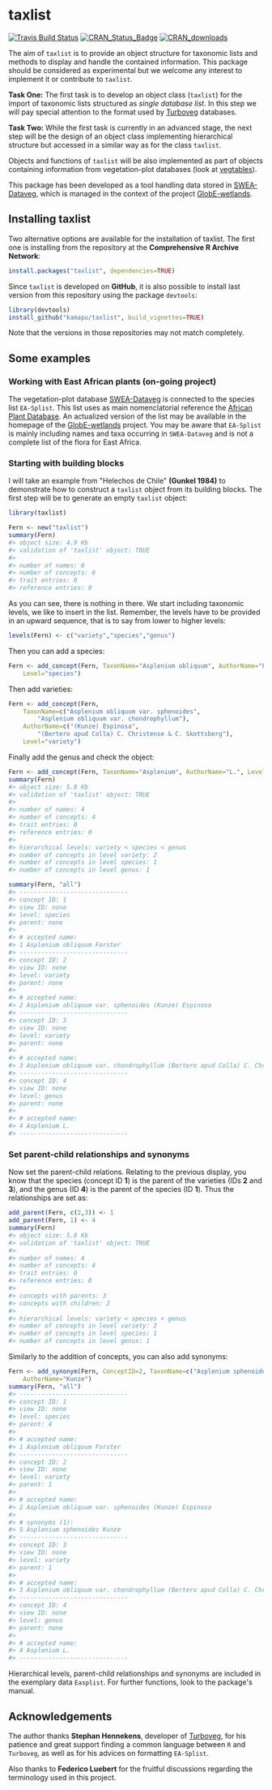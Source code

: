 
<!-- README.md is generated from README.Rmd. Please edit that file -->
taxlist
=======

<!-- Budges -->
[![Travis Build Status](https://travis-ci.org/kamapu/taxlist.svg?branch=master)](https://travis-ci.org/kamapu/taxlist) [![CRAN\_Status\_Badge](http://www.r-pkg.org/badges/version/taxlist)](https://cran.r-project.org/package=taxlist) [![CRAN\_downloads](http://cranlogs.r-pkg.org/badges/taxlist)](http://cran.rstudio.com/web/packages/taxlist/index.html)

The aim of `taxlist` is to provide an object structure for taxonomic lists and methods to display and handle the contained information. This package should be considered as experimental but we welcome any interest to implement it or contribute to `taxlist`.

**Task One:** The first task is to develop an object class (`taxlist`) for the import of taxonomic lists structured as *single database list*. In this step we will pay special attention to the format used by [Turboveg](http://www.synbiosys.alterra.nl/turboveg) databases.

**Task Two:** While the first task is currently in an advanced stage, the next step will be the design of an object class implementing hierarchical structure but accessed in a similar way as for the class `taxlist`.

Objects and functions of `taxlist` will be also implemented as part of objects containing information from vegetation-plot databases (look at [vegtables](https://github.com/kamapu/vegtable)).

This package has been developed as a tool handling data stored in [SWEA-Dataveg](http://www.givd.info/ID/AF-00-006), which is managed in the context of the project [GlobE-wetlands](https://www.wetlands-africa.de).

Installing taxlist
------------------

Two alternative options are available for the installation of taxlist. The first one is installing from the repository at the **Comprehensive R Archive Network**:

``` r
install.packages("taxlist", dependencies=TRUE)
```

Since `taxlist` is developed on **GitHub**, it is also possible to install last version from this repository using the package `devtools`:

``` r
library(devtools)
install_github("kamapu/taxlist", build_vignettes=TRUE)
```

Note that the versions in those repositories may not match completely.

Some examples
-------------

### Working with East African plants (on-going project)

The vegetation-plot database [SWEA-Dataveg](http://www.givd.info/ID/AF-00-006) is connected to the species list `EA-Splist`. This list uses as main nomenclatorial reference the [African Plant Database](http://www.ville-ge.ch/musinfo/bd/cjb/africa/recherche.php). An actualized version of the list may be available in the homepage of the [GlobE-wetlands](https://www.wetlands-africa.de) project. You may be aware that `EA-Splist` is mainly including names and taxa occurring in `SWEA-Dataveg` and is not a complete list of the flora for East Africa.

### Starting with building blocks

I will take an example from "Helechos de Chile" **(Gunkel 1984)** to demonstrate how to construct a `taxlist` object from its building blocks. The first step will be to generate an empty `taxlist` object:

``` r
library(taxlist)

Fern <- new("taxlist")
summary(Fern)
#> object size: 4.9 Kb 
#> validation of 'taxlist' object: TRUE 
#> 
#> number of names: 0 
#> number of concepts: 0 
#> trait entries: 0 
#> reference entries: 0
```

As you can see, there is nothing in there. We start including taxonomic levels, we like to insert in the list. Remember, the levels have to be provided in an upward sequence, that is to say from lower to higher levels:

``` r
levels(Fern) <- c("variety","species","genus")
```

Then you can add a species:

``` r
Fern <- add_concept(Fern, TaxonName="Asplenium obliquum", AuthorName="Forster",
    Level="species")
```

Then add varieties:

``` r
Fern <- add_concept(Fern,
    TaxonName=c("Asplenium obliquum var. sphenoides",
        "Asplenium obliquum var. chondrophyllum"),
    AuthorName=c("(Kunze) Espinosa",
        "(Bertero apud Colla) C. Christense & C. Skottsberg"),
    Level="variety")
```

Finally add the genus and check the object:

``` r
Fern <- add_concept(Fern, TaxonName="Asplenium", AuthorName="L.", Level="genus")
summary(Fern)
#> object size: 5.8 Kb 
#> validation of 'taxlist' object: TRUE 
#> 
#> number of names: 4 
#> number of concepts: 4 
#> trait entries: 0 
#> reference entries: 0 
#> 
#> hierarchical levels: variety < species < genus 
#> number of concepts in level variety: 2
#> number of concepts in level species: 1
#> number of concepts in level genus: 1

summary(Fern, "all")
#> ------------------------------ 
#> concept ID: 1 
#> view ID: none 
#> level: species 
#> parent: none 
#> 
#> # accepted name: 
#> 1 Asplenium obliquum Forster 
#> ------------------------------ 
#> concept ID: 2 
#> view ID: none 
#> level: variety 
#> parent: none 
#> 
#> # accepted name: 
#> 2 Asplenium obliquum var. sphenoides (Kunze) Espinosa 
#> ------------------------------ 
#> concept ID: 3 
#> view ID: none 
#> level: variety 
#> parent: none 
#> 
#> # accepted name: 
#> 3 Asplenium obliquum var. chondrophyllum (Bertero apud Colla) C. Christense & C. Skottsberg 
#> ------------------------------ 
#> concept ID: 4 
#> view ID: none 
#> level: genus 
#> parent: none 
#> 
#> # accepted name: 
#> 4 Asplenium L. 
#> ------------------------------
```

### Set parent-child relationships and synonyms

Now set the parent-child relations. Relating to the previous display, you know that the species (concept ID **1**) is the parent of the varieties (IDs **2** and **3**), and the genus (ID **4**) is the parent of the species (ID **1**). Thus the relationships are set as:

``` r
add_parent(Fern, c(2,3)) <- 1
add_parent(Fern, 1) <- 4
summary(Fern)
#> object size: 5.8 Kb 
#> validation of 'taxlist' object: TRUE 
#> 
#> number of names: 4 
#> number of concepts: 4 
#> trait entries: 0 
#> reference entries: 0 
#> 
#> concepts with parents: 3 
#> concepts with children: 2 
#> 
#> hierarchical levels: variety < species < genus 
#> number of concepts in level variety: 2
#> number of concepts in level species: 1
#> number of concepts in level genus: 1
```

Similarly to the addition of concepts, you can also add synonyms:

``` r
Fern <- add_synonym(Fern, ConceptID=2, TaxonName=c("Asplenium sphenoides"),
    AuthorName="Kunze")
summary(Fern, "all")
#> ------------------------------ 
#> concept ID: 1 
#> view ID: none 
#> level: species 
#> parent: 4 
#> 
#> # accepted name: 
#> 1 Asplenium obliquum Forster 
#> ------------------------------ 
#> concept ID: 2 
#> view ID: none 
#> level: variety 
#> parent: 1 
#> 
#> # accepted name: 
#> 2 Asplenium obliquum var. sphenoides (Kunze) Espinosa 
#> 
#> # synonyms (1): 
#> 5 Asplenium sphenoides Kunze 
#> ------------------------------ 
#> concept ID: 3 
#> view ID: none 
#> level: variety 
#> parent: 1 
#> 
#> # accepted name: 
#> 3 Asplenium obliquum var. chondrophyllum (Bertero apud Colla) C. Christense & C. Skottsberg 
#> ------------------------------ 
#> concept ID: 4 
#> view ID: none 
#> level: genus 
#> parent: none 
#> 
#> # accepted name: 
#> 4 Asplenium L. 
#> ------------------------------
```

Hierarchical levels, parent-child relationships and synonyms are included in the exemplary data `Easplist`. For further functions, look to the package's manual.

Acknowledgements
----------------

The author thanks **Stephan Hennekens**, developer of [Turboveg](http://www.synbiosys.alterra.nl/turboveg), for his patience and great support finding a common language between `R` and `Turboveg`, as well as for his advices on formatting `EA-Splist`.

Also thanks to **Federico Luebert** for the fruitful discussions regarding the terminology used in this project.
